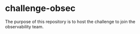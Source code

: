 # challenge-obsec
The purpose of this repository is to host the challenge to join the observability team.
